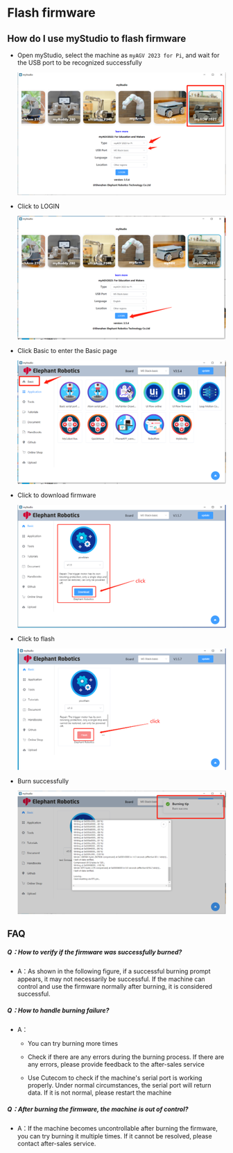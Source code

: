 # Flash firmware


## How do I use myStudio to flash firmware

- Open myStudio, select the machine as `myAGV 2023 for Pi`, and wait for the USB port to be recognized successfully

  ![](../../../../resources/5-BasicApplication/5.2.2/img/agvpi/1.1.png)



- Click to LOGIN

  ![](../../../../resources/5-BasicApplication/5.2.2/img/agvpi/1.2.png)

- Click Basic to enter the Basic page

  ![](../../../../resources/5-BasicApplication/5.2.2/img/agvpi/1.3.png)



- Click to download firmware

  ![](../../../../resources/5-BasicApplication/5.2.2/img/agvpi/1.4.png)



- Click to flash

  ![](../../../../resources/5-BasicApplication/5.2.2/img/agvpi/1.5.png)



- Burn successfully

  ![](../../../../resources/5-BasicApplication/5.2.2/img/agvpi/1.6.png)





## FAQ

##### Q：How to verify if the firmware was successfully burned?

- A：As shown in the following figure, if a successful burning prompt appears, it may not necessarily be successful.
  If the machine can control and use the firmware normally after burning, it is considered successful.

##### Q：How to handle burning failure?

- A：

  - You can try burning more times

  - Check if there are any errors during the burning process. If there are any errors, please provide feedback to the after-sales service

  - Use Cutecom to check if the machine's serial port is working properly. Under normal circumstances, the serial port will return data. If it is not normal, please restart the machine



##### Q：After burning the firmware, the machine is out of control?

- A：If the machine becomes uncontrollable after burning the firmware, you can try burning it multiple times. If it cannot be resolved, please contact after-sales service.



